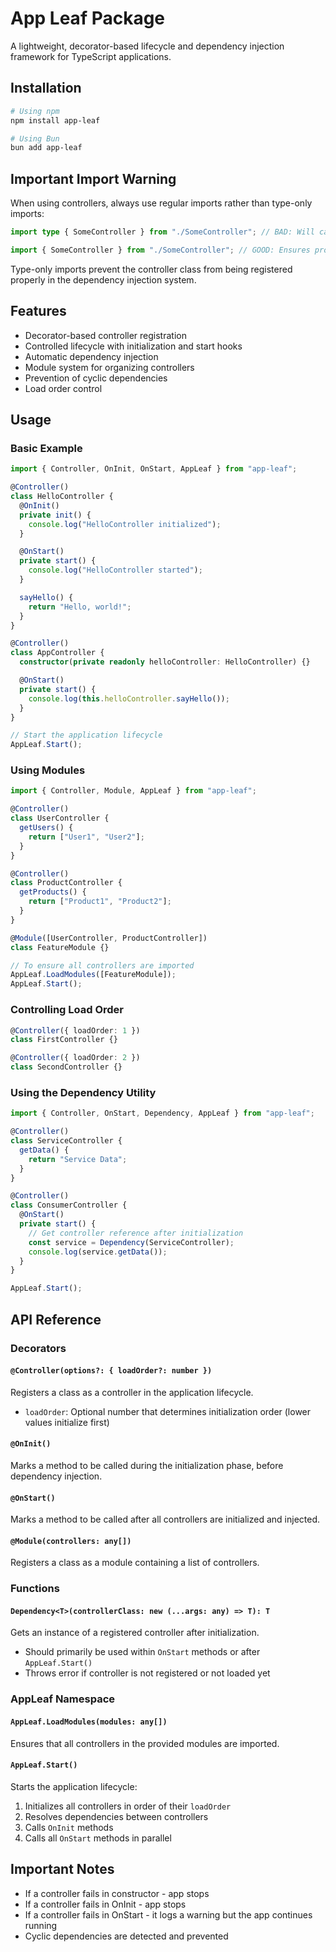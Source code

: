 # App Leaf Package

A lightweight, decorator-based lifecycle and dependency injection framework for TypeScript applications.

## Installation

```bash
# Using npm
npm install app-leaf

# Using Bun
bun add app-leaf
```

## Important Import Warning

When using controllers, always use regular imports rather than type-only imports:

```typescript
import type { SomeController } from "./SomeController"; // BAD: Will cause errors during dependency injection

import { SomeController } from "./SomeController"; // GOOD: Ensures proper controller registration
```

Type-only imports prevent the controller class from being registered properly in the dependency injection system.

## Features

- Decorator-based controller registration
- Controlled lifecycle with initialization and start hooks
- Automatic dependency injection
- Module system for organizing controllers
- Prevention of cyclic dependencies
- Load order control

## Usage

### Basic Example

```typescript
import { Controller, OnInit, OnStart, AppLeaf } from "app-leaf";

@Controller()
class HelloController {
  @OnInit()
  private init() {
    console.log("HelloController initialized");
  }

  @OnStart()
  private start() {
    console.log("HelloController started");
  }

  sayHello() {
    return "Hello, world!";
  }
}

@Controller()
class AppController {
  constructor(private readonly helloController: HelloController) {}

  @OnStart()
  private start() {
    console.log(this.helloController.sayHello());
  }
}

// Start the application lifecycle
AppLeaf.Start();
```

### Using Modules

```typescript
import { Controller, Module, AppLeaf } from "app-leaf";

@Controller()
class UserController {
  getUsers() {
    return ["User1", "User2"];
  }
}

@Controller()
class ProductController {
  getProducts() {
    return ["Product1", "Product2"];
  }
}

@Module([UserController, ProductController])
class FeatureModule {}

// To ensure all controllers are imported
AppLeaf.LoadModules([FeatureModule]);
AppLeaf.Start();
```

### Controlling Load Order

```typescript
@Controller({ loadOrder: 1 })
class FirstController {}

@Controller({ loadOrder: 2 })
class SecondController {}
```

### Using the Dependency Utility

```typescript
import { Controller, OnStart, Dependency, AppLeaf } from "app-leaf";

@Controller()
class ServiceController {
  getData() {
    return "Service Data";
  }
}

@Controller()
class ConsumerController {
  @OnStart()
  private start() {
    // Get controller reference after initialization
    const service = Dependency(ServiceController);
    console.log(service.getData());
  }
}

AppLeaf.Start();
```

## API Reference

### Decorators

#### `@Controller(options?: { loadOrder?: number })`

Registers a class as a controller in the application lifecycle.

- `loadOrder`: Optional number that determines initialization order (lower values initialize first)

#### `@OnInit()`

Marks a method to be called during the initialization phase, before dependency injection.

#### `@OnStart()`

Marks a method to be called after all controllers are initialized and injected.

#### `@Module(controllers: any[])`

Registers a class as a module containing a list of controllers.

### Functions

#### `Dependency<T>(controllerClass: new (...args: any) => T): T`

Gets an instance of a registered controller after initialization.

- Should primarily be used within `OnStart` methods or after `AppLeaf.Start()`
- Throws error if controller is not registered or not loaded yet

### AppLeaf Namespace

#### `AppLeaf.LoadModules(modules: any[])`

Ensures that all controllers in the provided modules are imported.

#### `AppLeaf.Start()`

Starts the application lifecycle:

1. Initializes all controllers in order of their `loadOrder`
2. Resolves dependencies between controllers
3. Calls `OnInit` methods
4. Calls all `OnStart` methods in parallel

## Important Notes

- If a controller fails in constructor - app stops
- If a controller fails in OnInit - app stops
- If a controller fails in OnStart - it logs a warning but the app continues running
- Cyclic dependencies are detected and prevented
